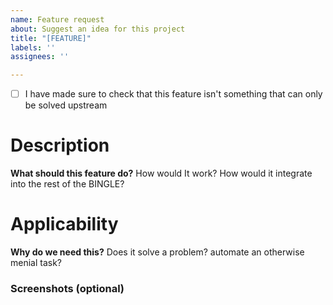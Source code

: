 ```yaml
---
name: Feature request
about: Suggest an idea for this project
title: "[FEATURE]"
labels: ''
assignees: ''

---
```


- [ ] I have made sure to check that this feature isn't something that can only be solved upstream

# Description 
**What should this feature do?** How would It work? How would it integrate into the rest of the BINGLE?

# Applicability
**Why do we need this?** Does it solve a problem? automate an otherwise menial task?

### Screenshots (optional)
